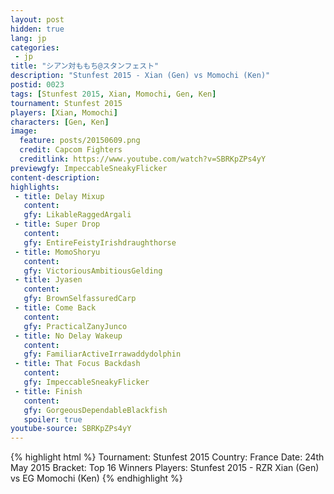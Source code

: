 ```yaml
---
layout: post
hidden: true
lang: jp
categories:
 - jp
title: "シアン対ももち@スタンフェスト"
description: "Stunfest 2015 - Xian (Gen) vs Momochi (Ken)"
postid: 0023
tags: [Stunfest 2015, Xian, Momochi, Gen, Ken]
tournament: Stunfest 2015
players: [Xian, Momochi]
characters: [Gen, Ken]
image:
  feature: posts/20150609.png
  credit: Capcom Fighters
  creditlink: https://www.youtube.com/watch?v=SBRKpZPs4yY
previewgfy: ImpeccableSneakyFlicker
content-description: 
highlights:
 - title: Delay Mixup
   content: 
   gfy: LikableRaggedArgali
 - title: Super Drop
   content: 
   gfy: EntireFeistyIrishdraughthorse
 - title: MomoShoryu
   content: 
   gfy: VictoriousAmbitiousGelding
 - title: Jyasen
   content: 
   gfy: BrownSelfassuredCarp
 - title: Come Back
   content: 
   gfy: PracticalZanyJunco
 - title: No Delay Wakeup
   content: 
   gfy: FamiliarActiveIrrawaddydolphin
 - title: That Focus Backdash
   content: 
   gfy: ImpeccableSneakyFlicker
 - title: Finish
   content: 
   gfy: GorgeousDependableBlackfish
   spoiler: true
youtube-source: SBRKpZPs4yY
---
```


{% highlight html %}
Tournament: Stunfest 2015
Country: France
Date: 24th May 2015
Bracket: Top 16 Winners
Players: Stunfest 2015 - RZR Xian (Gen) vs EG Momochi (Ken)
{% endhighlight %}
